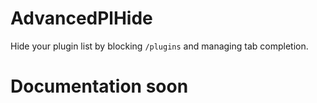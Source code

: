 # AdvancedPlHide

Hide your plugin list by blocking `/plugins` and managing tab completion.

# Documentation soon
